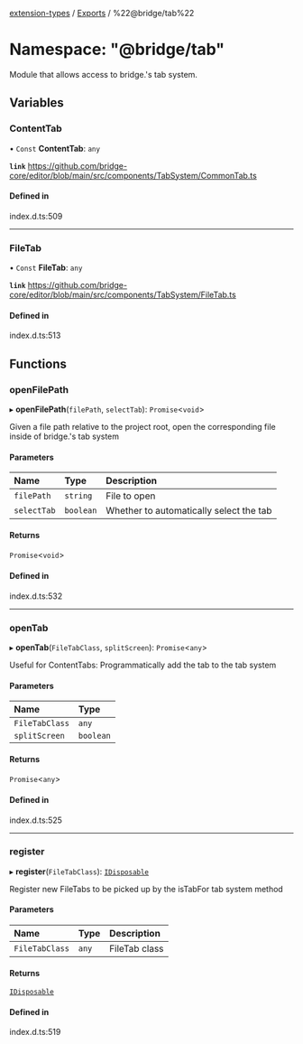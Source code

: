 [extension-types](../README.md) / [Exports](../modules.md) / %22@bridge/tab%22

# Namespace: "@bridge/tab"

Module that allows access to bridge.'s tab system.

## Variables

### ContentTab

• `Const` **ContentTab**: `any`

**`link`** https://github.com/bridge-core/editor/blob/main/src/components/TabSystem/CommonTab.ts

#### Defined in

index.d.ts:509

___

### FileTab

• `Const` **FileTab**: `any`

**`link`** https://github.com/bridge-core/editor/blob/main/src/components/TabSystem/FileTab.ts

#### Defined in

index.d.ts:513

## Functions

### openFilePath

▸ **openFilePath**(`filePath`, `selectTab`): `Promise`<`void`\>

Given a file path relative to the project root, open the corresponding file inside of bridge.'s tab system

#### Parameters

| Name | Type | Description |
| :------ | :------ | :------ |
| `filePath` | `string` | File to open |
| `selectTab` | `boolean` | Whether to automatically select the tab |

#### Returns

`Promise`<`void`\>

#### Defined in

index.d.ts:532

___

### openTab

▸ **openTab**(`FileTabClass`, `splitScreen`): `Promise`<`any`\>

Useful for ContentTabs: Programmatically add the tab to the tab system

#### Parameters

| Name | Type |
| :------ | :------ |
| `FileTabClass` | `any` |
| `splitScreen` | `boolean` |

#### Returns

`Promise`<`any`\>

#### Defined in

index.d.ts:525

___

### register

▸ **register**(`FileTabClass`): [`IDisposable`](../interfaces/idisposable.md)

Register new FileTabs to be picked up by the isTabFor tab system method

#### Parameters

| Name | Type | Description |
| :------ | :------ | :------ |
| `FileTabClass` | `any` | FileTab class |

#### Returns

[`IDisposable`](../interfaces/idisposable.md)

#### Defined in

index.d.ts:519
